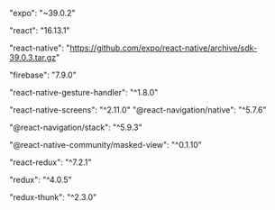 "expo": "~39.0.2"

"react": "16.13.1"

"react-native": "https://github.com/expo/react-native/archive/sdk-39.0.3.tar.gz"

"firebase": "7.9.0"

"react-native-gesture-handler": "^1.8.0"

"react-native-screens": "^2.11.0"
"@react-navigation/native": "^5.7.6"

"@react-navigation/stack": "^5.9.3"

"@react-native-community/masked-view": "^0.1.10"

"react-redux": "^7.2.1"

"redux": "^4.0.5"

"redux-thunk": "^2.3.0"